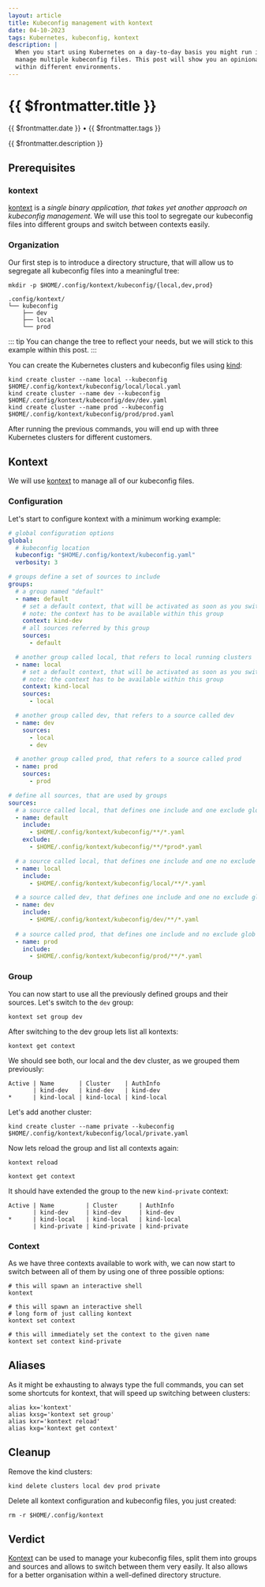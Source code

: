 ```yaml
---
layout: article
title: Kubeconfig management with kontext
date: 04-10-2023
tags: Kubernetes, kubeconfig, kontext
description: |
  When you start using Kubernetes on a day-to-day basis you might run into a situation, that will force you to 
  manage multiple kubeconfig files. This post will show you an opinionated way to handle multiple kubeconfig files
  within different environments.
---
```


# {{ $frontmatter.title }}

{{ $frontmatter.date }} • {{ $frontmatter.tags }}

{{ $frontmatter.description }}

## Prerequisites

### kontext

[kontext](https://github.com/orbatschow/kontext) is a _single binary application, that takes yet another approach on 
kubeconfig management_. We will use this tool to segregate our kubeconfig files into different groups and switch
between contexts easily.

### Organization

Our first step is to introduce a directory structure, that will allow us to segregate all kubeconfig files
into a meaningful tree:

```shell
mkdir -p $HOME/.config/kontext/kubeconfig/{local,dev,prod}
```

```shell
.config/kontext/
└── kubeconfig
    ├── dev
    ├── local
    └── prod
```

::: tip
You can change the tree to reflect your needs, but we will stick to this example within this post.
:::

You can create the Kubernetes clusters and kubeconfig files using [kind](https://kind.sigs.k8s.io/):

```shell
kind create cluster --name local --kubeconfig $HOME/.config/kontext/kubeconfig/local/local.yaml
kind create cluster --name dev --kubeconfig $HOME/.config/kontext/kubeconfig/dev/dev.yaml
kind create cluster --name prod --kubeconfig $HOME/.config/kontext/kubeconfig/prod/prod.yaml
```

After running the previous commands, you will end up with three Kubernetes clusters for different 
customers.

## Kontext

We will use [kontext](https://github.com/orbatschow/kontext) to manage all of our kubeconfig files.

### Configuration

Let's start to configure kontext with a minimum working example:

```yaml
# global configuration options
global:
  # kubeconfig location
  kubeconfig: "$HOME/.config/kontext/kubeconfig.yaml"
  verbosity: 3

# groups define a set of sources to include
groups:
  # a group named "default"
  - name: default
    # set a default context, that will be activated as soon as you switch to this group
    # note: the context has to be available within this group
    context: kind-dev
    # all sources referred by this group
    sources:
      - default

  # another group called local, that refers to local running clusters
  - name: local
    # set a default context, that will be activated as soon as you switch to this group
    # note: the context has to be available within this group
    context: kind-local
    sources:
      - local

  # another group called dev, that refers to a source called dev
  - name: dev
    sources:
      - local
      - dev

  # another group called prod, that refers to a source called prod
  - name: prod
    sources:
      - prod

# define all sources, that are used by groups
sources:
  # a source called local, that defines one include and one exclude glob
  - name: default
    include:
      - $HOME/.config/kontext/kubeconfig/**/*.yaml
    exclude:
      - $HOME/.config/kontext/kubeconfig/**/*prod*.yaml

  # a source called local, that defines one include and one no exclude glob
  - name: local
    include:
      - $HOME/.config/kontext/kubeconfig/local/**/*.yaml

  # a source called dev, that defines one include and one no exclude glob
  - name: dev
    include:
      - $HOME/.config/kontext/kubeconfig/dev/**/*.yaml
        
  # a source called prod, that defines one include and no exclude glob
  - name: prod
    include:
      - $HOME/.config/kontext/kubeconfig/prod/**/*.yaml
```

### Group

You can now start to use all the previously defined groups and their sources. Let's switch to the `dev` group:

```shell
kontext set group dev
```

After switching to the dev group lets list all kontexts:

```shell
kontext get context
```

We should see both, our local and the dev cluster, as we grouped them previously:

```shell
Active | Name       | Cluster    | AuthInfo
       | kind-dev   | kind-dev   | kind-dev
*      | kind-local | kind-local | kind-local
```

Let's add another cluster:

```shell
kind create cluster --name private --kubeconfig $HOME/.config/kontext/kubeconfig/local/private.yaml
```

Now lets reload the group and list all contexts again:

```shell
kontext reload
```

```shell
kontext get context
```

It should have extended the group to the new `kind-private` context:

```shell
Active | Name         | Cluster      | AuthInfo
       | kind-dev     | kind-dev     | kind-dev
*      | kind-local   | kind-local   | kind-local
       | kind-private | kind-private | kind-private
```

### Context

As we have three contexts available to work with, we can now start to switch between all of them by using one of 
three possible options:

```shell
# this will spawn an interactive shell
kontext
```

```shell
# this will spawn an interactive shell
# long form of just calling kontext
kontext set context
```

```shell
# this will immediately set the context to the given name
kontext set context kind-private
```

## Aliases

As it might be exhausting to always type the full commands, you can set some shortcuts for kontext,
that will speed up switching between clusters:

```shell
alias kx='kontext'
alias kxsg='kontext set group'
alias kxr='kontext reload'
alias kxg='kontext get context'
```

## Cleanup

Remove the kind clusters:

```shell
kind delete clusters local dev prod private
```

Delete all kontext configuration and kubeconfig files, you just created:

```shell
rm -r $HOME/.config/kontext
```

## Verdict

[Kontext](https://github.com/orbatschow/kontext) can be used to manage your kubeconfig files, split them into 
groups and sources and allows to switch between them very easily. It also allows for a better organisation 
within a well-defined directory structure.
